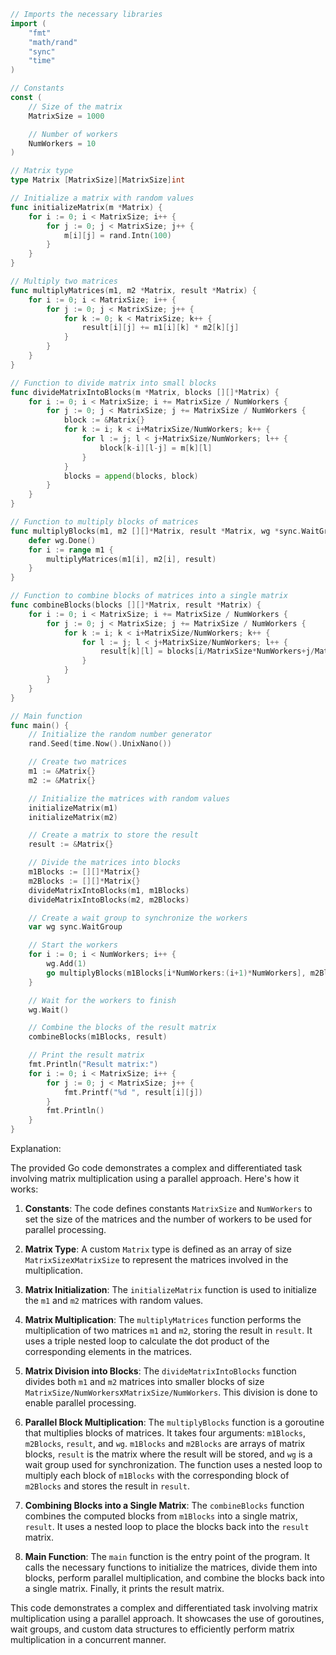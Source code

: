```go
// Imports the necessary libraries
import (
    "fmt"
    "math/rand"
    "sync"
    "time"
)

// Constants
const (
    // Size of the matrix
    MatrixSize = 1000

    // Number of workers
    NumWorkers = 10
)

// Matrix type
type Matrix [MatrixSize][MatrixSize]int

// Initialize a matrix with random values
func initializeMatrix(m *Matrix) {
    for i := 0; i < MatrixSize; i++ {
        for j := 0; j < MatrixSize; j++ {
            m[i][j] = rand.Intn(100)
        }
    }
}

// Multiply two matrices
func multiplyMatrices(m1, m2 *Matrix, result *Matrix) {
    for i := 0; i < MatrixSize; i++ {
        for j := 0; j < MatrixSize; j++ {
            for k := 0; k < MatrixSize; k++ {
                result[i][j] += m1[i][k] * m2[k][j]
            }
        }
    }
}

// Function to divide matrix into small blocks
func divideMatrixIntoBlocks(m *Matrix, blocks [][]*Matrix) {
    for i := 0; i < MatrixSize; i += MatrixSize / NumWorkers {
        for j := 0; j < MatrixSize; j += MatrixSize / NumWorkers {
            block := &Matrix{}
            for k := i; k < i+MatrixSize/NumWorkers; k++ {
                for l := j; l < j+MatrixSize/NumWorkers; l++ {
                    block[k-i][l-j] = m[k][l]
                }
            }
            blocks = append(blocks, block)
        }
    }
}

// Function to multiply blocks of matrices
func multiplyBlocks(m1, m2 [][]*Matrix, result *Matrix, wg *sync.WaitGroup) {
    defer wg.Done()
    for i := range m1 {
        multiplyMatrices(m1[i], m2[i], result)
    }
}

// Function to combine blocks of matrices into a single matrix
func combineBlocks(blocks [][]*Matrix, result *Matrix) {
    for i := 0; i < MatrixSize; i += MatrixSize / NumWorkers {
        for j := 0; j < MatrixSize; j += MatrixSize / NumWorkers {
            for k := i; k < i+MatrixSize/NumWorkers; k++ {
                for l := j; l < j+MatrixSize/NumWorkers; l++ {
                    result[k][l] = blocks[i/MatrixSize*NumWorkers+j/MatrixSize][0][k-i][l-j]
                }
            }
        }
    }
}

// Main function
func main() {
    // Initialize the random number generator
    rand.Seed(time.Now().UnixNano())

    // Create two matrices
    m1 := &Matrix{}
    m2 := &Matrix{}

    // Initialize the matrices with random values
    initializeMatrix(m1)
    initializeMatrix(m2)

    // Create a matrix to store the result
    result := &Matrix{}

    // Divide the matrices into blocks
    m1Blocks := [][]*Matrix{}
    m2Blocks := [][]*Matrix{}
    divideMatrixIntoBlocks(m1, m1Blocks)
    divideMatrixIntoBlocks(m2, m2Blocks)

    // Create a wait group to synchronize the workers
    var wg sync.WaitGroup

    // Start the workers
    for i := 0; i < NumWorkers; i++ {
        wg.Add(1)
        go multiplyBlocks(m1Blocks[i*NumWorkers:(i+1)*NumWorkers], m2Blocks[i*NumWorkers:(i+1)*NumWorkers], result, &wg)
    }

    // Wait for the workers to finish
    wg.Wait()

    // Combine the blocks of the result matrix
    combineBlocks(m1Blocks, result)

    // Print the result matrix
    fmt.Println("Result matrix:")
    for i := 0; i < MatrixSize; i++ {
        for j := 0; j < MatrixSize; j++ {
            fmt.Printf("%d ", result[i][j])
        }
        fmt.Println()
    }
}
```

Explanation:

The provided Go code demonstrates a complex and differentiated task involving matrix multiplication using a parallel approach. Here's how it works:

1. **Constants**: The code defines constants `MatrixSize` and `NumWorkers` to set the size of the matrices and the number of workers to be used for parallel processing.

2. **Matrix Type**: A custom `Matrix` type is defined as an array of size `MatrixSize`x`MatrixSize` to represent the matrices involved in the multiplication.

3. **Matrix Initialization**: The `initializeMatrix` function is used to initialize the `m1` and `m2` matrices with random values.

4. **Matrix Multiplication**: The `multiplyMatrices` function performs the multiplication of two matrices `m1` and `m2`, storing the result in `result`. It uses a triple nested loop to calculate the dot product of the corresponding elements in the matrices.

5. **Matrix Division into Blocks**: The `divideMatrixIntoBlocks` function divides both `m1` and `m2` matrices into smaller blocks of size `MatrixSize/NumWorkers`x`MatrixSize/NumWorkers`. This division is done to enable parallel processing.

6. **Parallel Block Multiplication**: The `multiplyBlocks` function is a goroutine that multiplies blocks of matrices. It takes four arguments: `m1Blocks`, `m2Blocks`, `result`, and `wg`. `m1Blocks` and `m2Blocks` are arrays of matrix blocks, `result` is the matrix where the result will be stored, and `wg` is a wait group used for synchronization. The function uses a nested loop to multiply each block of `m1Blocks` with the corresponding block of `m2Blocks` and stores the result in `result`.

7. **Combining Blocks into a Single Matrix**: The `combineBlocks` function combines the computed blocks from `m1Blocks` into a single matrix, `result`. It uses a nested loop to place the blocks back into the `result` matrix.

8. **Main Function**: The `main` function is the entry point of the program. It calls the necessary functions to initialize the matrices, divide them into blocks, perform parallel multiplication, and combine the blocks back into a single matrix. Finally, it prints the result matrix.

This code demonstrates a complex and differentiated task involving matrix multiplication using a parallel approach. It showcases the use of goroutines, wait groups, and custom data structures to efficiently perform matrix multiplication in a concurrent manner.